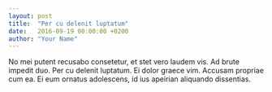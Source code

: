 ```yaml
---
layout: post
title:  "Per cu delenit luptatum"
date:   2016-09-19 00:00:00 +0200
author: "Your Name"
---
```

No mei putent recusabo consetetur, et stet vero laudem vis. Ad brute impedit duo.
Per cu delenit luptatum. Ei dolor graece vim. Accusam propriae cum ea.
Ei eum ornatus adolescens, id ius apeirian aliquando dissentias.

